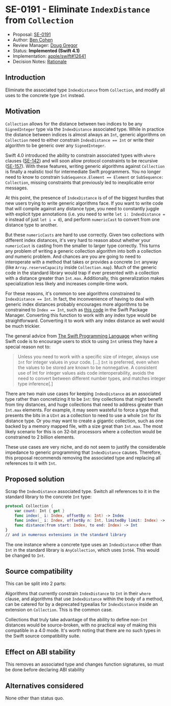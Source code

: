 # SE-0191 - Eliminate `IndexDistance` from `Collection`

* Proposal: [SE-0191](0191-eliminate-indexdistance.md)
* Author: [Ben Cohen](https://github.com/airspeedswift)
* Review Manager: [Doug Gregor](https://github.com/DougGregor)
* Status: **Implemented (Swift 4.1)**
* Implementation: [apple/swift#12641](https://github.com/apple/swift/pull/12641)
* Decision Notes: [Rationale](https://forums.swift.org/t/accepted-se-0191-eliminate-indexdistance-from-collection/7191)

## Introduction

Eliminate the associated type `IndexDistance` from `Collection`, and modify all uses to the concrete type `Int` instead.

## Motivation

`Collection` allows for the distance between two indices to be any `SignedInteger` type via the `IndexDistance` associated type. While in practice the distance between indices is almost always
an `Int`, generic algorithms on `Collection` need to either constrain `IndexDistance == Int` or write their algorithm to be generic over any `SignedInteger`.

Swift 4.0 introduced the ability to constrain associated types with `where` clauses
([SE-142](https://github.com/swiftlang/swift-evolution/blob/master/proposals/0142-associated-types-constraints.md)) and will soon allow protocol constraints
to be recursive ([SE-157](https://github.com/swiftlang/swift-evolution/blob/master/proposals/0157-recursive-protocol-constraints.md)). With these features,
writing generic algorithms against `Collection` is finally a realistic tool for intermediate Swift programmers. You no longer need to know to
constrain `SubSequence.Element == Element` or `SubSequence: Collection`, missing constraints that previously led to inexplicable error messages.

At this point, the presence of `IndexDistance` is of of the biggest hurdles that new users trying to write generic algorithms face. If you want to
write code that will compile against any distance type, you need to constantly juggle with explicit type annotations (i.e. you need to write `let i:
IndexDistance = 0` instead of just `let i = 0`), and perform `numericCast` to convert from one distance type to another.

But these `numericCasts` are hard to use correctly. Given two collections with different index distances, it's very hard to reason about whether your
`numericCast` is casting from the smaller to larger type correctly. This turns any problem of writing a generic collection algorithm into both a collection _and_
numeric problem. And chances are you are going to need to interoperate with a method that takes or provides a concrete `Int` anyway (like `Array.reserveCapacity` inside
`Collection.map`). Much of the generic code in the standard library would trap if ever presented with a collection with a distance greater than `Int.max`.
Additionally, this generalization makes specialization less likely and increases compile-time work.

For these reasons, it's common to see algorithms constrained to `IndexDistance == Int`. In fact, the inconvenience of having to deal with generic index
distances probably encourages more algorithms to be constrained to `Index == Int`, such as [this
code](https://github.com/airspeedswift/swift-package-manager/blob/472c647dcad3adf4344a06ef7ba91d2d4abddc94/Sources/Basic/OutputByteStream.swift#L119) in
the Swift Package Manager. Converting this function to work with any index type would be straightforward. Converting it to work with any index distance
as well would be much trickier.

The general advice from [The Swift Programming
Language](https://developer.apple.com/library/content/documentation/Swift/Conceptual/Swift_Programming_Language/TheBasics.html#//apple_ref/doc/uid/TP40014097-CH5-ID309) when writing Swift code is to encourage users to stick to using `Int` unless they have a special reason not to:

> Unless you need to work with a specific size of integer, always use `Int` for integer values in your code. [...] `Int` is preferred, even when the values to be stored are known to be nonnegative. A consistent use of Int for integer values aids
code interoperability, avoids the need to convert between different number types, and matches integer type inference[.]

There are two main use cases for keeping `IndexDistance` as an associated type rather than concretizing it to be `Int`: tiny collections that might
benefit from tiny distances, and huge collections that need to address greater than `Int.max` elements. For example, it may seem wasteful to force a
type that presents the bits in a `UInt` as a collection to need to use a whole `Int` for its distance type. Or you may want to create a gigantic
collection, such as one backed by a memory mapped file, with a size great than `Int.max`. The most likely scenario for this is on 32-bit processors where a collection would be constrained to 2 billion elements.

These use cases are very niche, and do not seem to justify the considerable impedance to generic programming that `IndexDistance` causes. Therefore,
this proposal recommends removing the associated type and replacing all references to it with `Int`.

## Proposed solution

Scrap the `IndexDistance` associated type. Switch all references to it in the standard library to the concrete `Int` type:

```swift
protocol Collection {
	var count: Int { get }
	func index(_ i: Index, offsetBy n: Int) -> Index
	func index(_ i: Index, offsetBy n: Int, limitedBy limit: Index) -> Index?
	func distance(from start: Index, to end: Index) -> Int
}
// and in numerous extensions in the standard library
```

The one instance where a concrete type uses an `IndexDistance` other than `Int` in the standard library is `AnyCollection`, which uses `Int64`. This would be changed to `Int`.

## Source compatibility

This can be split into 2 parts:

Algorithms that currently constrain `IndexDistance` to `Int` in their `where` clause, and algorithms that use `IndexDistance` within the body of a
method, can be catered for by a deprecated typealias for `IndexDistance` inside an extension on `Collection`. This is the common case.

Collections that truly take advantage of the ability to define non-`Int` distances would be source-broken, with no practical way of making this
compatible in a 4.0 mode. It's worth noting that there are no such types in the Swift source compatibility suite.

## Effect on ABI stability

This removes an associated type and changes function signatures, so must be done before declaring ABI stability

## Alternatives considered

None other than status quo.
